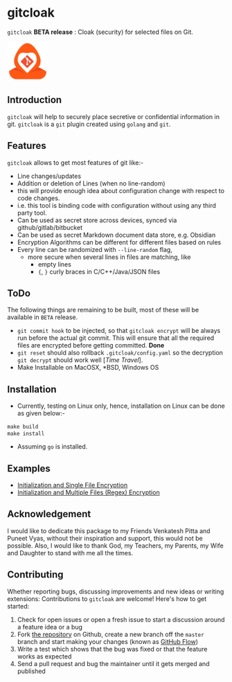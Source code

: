 # gitcloak

`gitcloak` **BETA release** : Cloak (security) for selected files on Git. 

![gitcloak](images/gitcloak0.png "gitcloak")

## Introduction

`gitcloak` will help to securely place secretive or confidential information in 
git. `gitcloak` is a `git` plugin created using `golang` and `git`.

## Features

`gitcloak` allows to get most features of git like:-
* Line changes/updates
* Addition or deletion of Lines (when no line-random)
* this will provide enough idea about configuration change with respect to code changes.
* i.e. this tool is binding code with configuration without using any third party tool.
* Can be used as secret store across devices, synced via github/gitlab/bitbucket
* Can be used as secret Markdown document data store, e.g. Obsidian
* Encryption Algorithms can be different for different files based on rules
* Every line can be randomized with `--line-random` flag, 
  * more secure when several lines in files are matching, like
    * empty lines
    * `{`, `}` curly braces in C/C++/Java/JSON files


## ToDo

The following things are remaining to be built, most of these will be available in `BETA` release.
* `git commit hook` to be injected, so that `gitcloak encrypt` will be always run before the actual git commit. This will ensure that all the required files are encrypted before getting committed. **Done**
* `git reset` should also rollback `.gitcloak/config.yaml` so the decryption `git decrypt` should work well [*Time Travel*].
* Make Installable on MacOSX, *BSD, Windows OS

## Installation

* Currently, testing on Linux only, hence, installation on Linux can be done as given below:-
```
make build
make install
```
* Assuming `go` is installed.

## Examples

* [Initialization and Single File Encryption](examples/single_file.md)
* [Initialization and Multiple Files (Regex) Encryption](examples/multi_files.md)

## Acknowledgement

I would like to dedicate this package to my Friends Venkatesh Pitta 
and Puneet Vyas, without their inspiration and support, this would not be possible. 
Also, I would like to thank God, my Teachers, my Parents, my Wife and Daughter 
to stand with me all the times.

## Contributing


Whether reporting bugs, discussing improvements and new ideas or writing
extensions: Contributions to `gitcloak` are welcome! Here\'s how to get
started:

1.  Check for open issues or open a fresh issue to start a discussion
    around a feature idea or a bug
2.  Fork [the repository](https://github.com/miteshbsjat/gitcloak/) on
    Github, create a new branch off the `master` branch and start making
    your changes (known as [GitHub
    Flow](https://guides.github.com/introduction/flow/index.html))
3.  Write a test which shows that the bug was fixed or that the feature
    works as expected
4.  Send a pull request and bug the maintainer until it gets merged and
    published
